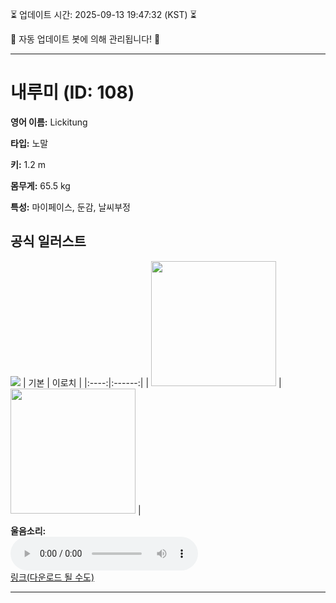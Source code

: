 
⏳ 업데이트 시간: 2025-09-13 19:47:32 (KST) ⏳

🤖 자동 업데이트 봇에 의해 관리됩니다! 🤖

---

# 내루미 (ID: 108)
**영어 이름:** Lickitung

**타입:** 노말

**키:** 1.2 m

**몸무게:** 65.5 kg

**특성:** 마이페이스, 둔감, 날씨부정

## 공식 일러스트
![](https://raw.githubusercontent.com/PokeAPI/sprites/master/sprites/pokemon/other/official-artwork/108.png)
| 기본 | 이로치 |
|:----:|:------:|
| <img src="http://play.pokemonshowdown.com/sprites/ani/lickitung.gif" width="200"> | <img src="http://play.pokemonshowdown.com/sprites/ani-shiny/lickitung.gif" width="200"> |

**울음소리:**<br><audio controls src="https://raw.githubusercontent.com/PokeAPI/cries/main/cries/pokemon/latest/108.ogg"></audio><br> [링크(다운로드 될 수도)](https://raw.githubusercontent.com/PokeAPI/cries/main/cries/pokemon/latest/108.ogg)


---

